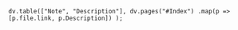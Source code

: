 
```dataviewjs
dv.table(["Note", "Description"], dv.pages("#Index") .map(p => [p.file.link, p.Description]) );
```
